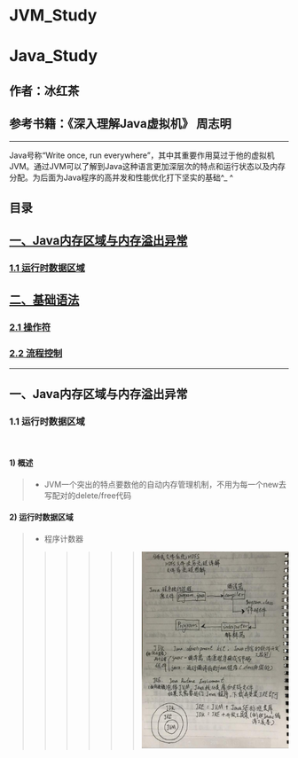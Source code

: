 # JVM_Study

# Java_Study

## 作者：冰红茶  
## 参考书籍：《深入理解Java虚拟机》 周志明
    
------    
    
Java号称“Write once, run everywhere”，其中其重要作用莫过于他的虚拟机JVM。通过JVM可以了解到Java这种语言更加深层次的特点和运行状态以及内存分配。为后面为Java程序的高并发和性能优化打下坚实的基础^_ ^

## 目录
## [一、Java内存区域与内存溢出异常](#1)
### [1.1 运行时数据区域](#1.1)
## [二、基础语法](#2)
### [2.1 操作符](#2.1)
### [2.2 流程控制](#2.2)

        
------      
        
<h2 id='1'>一、Java内存区域与内存溢出异常</h2>
<h3 id='1.1'>1.1 运行时数据区域</h3>  
        
#### 1) 概述
> - JVM一个突出的特点要数他的自动内存管理机制，不用为每一个new去写配对的delete/free代码
#### 2) 运行时数据区域
> - 程序计数器
>>>>>> ![Java程序执行与运行环境](https://github.com/hblvsjtu/Java_Study/blob/master/picture/%E5%9B%BE1-1%20Java%E7%A8%8B%E5%BA%8F%E6%89%A7%E8%A1%8C%E4%B8%8E%E8%BF%90%E8%A1%8C%E7%8E%AF%E5%A2%83.jpg?raw=true)
